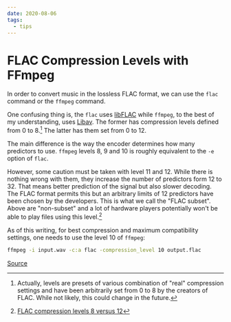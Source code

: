 ```yaml
---
date: 2020-08-06
tags:
  - tips
---
```


# FLAC Compression Levels with FFmpeg

In order to convert music in the lossless FLAC format, we can use the `flac` command or the `ffmpeg` command.

One confusing thing is, the `flac` uses [libFLAC](https://xiph.org/flac/) while `ffmpeg`, to the best of my understanding, uses [Libav](https://libav.org/). The former has compression levels defined from 0 to 8.[^1] The latter has them set from 0 to 12.

The main difference is the way the encoder determines how many predictors to use. `ffmpeg` levels 8, 9 and 10 is roughly equivalent to the `-e` option of `flac`.

However, some caution must be taken with level 11 and 12. While there is nothing wrong with them, they increase the number of predictors form 12 to 32. That means better prediction of the signal but also slower decoding. The FLAC format permits this but an arbitrary limits of 12 predictors have been chosen by the developers. This is what we call the "FLAC subset". Above are "non-subset" and a lot of hardware players potentially won't be able to play files using this level.[^2]

As of this writing, for best compression and maximum compatibility settings, one needs to use the level 10 of `ffmpeg`:

```sh
ffmpeg -i input.wav -c:a flac -compression_level 10 output.flac
```

[Source](https://askubuntu.com/a/758299)


[^1]: Actually, levels are presets of various combination of "real" compression settings and have been arbitrarily set from 0 to 8 by the creators of FLAC. While not likely, this could change in the future.
[^2]: [FLAC compression levels 8 versus 12](https://hydrogenaud.io/index.php?topic=108100.0)
